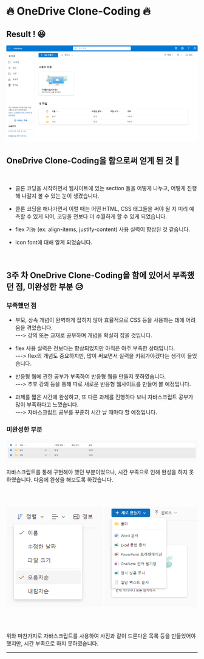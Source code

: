 # 🔥 OneDrive Clone-Coding 🔥



## Result ! 😆
<img src="OneDrive-result.PNG">


## OneDrive Clone-Coding을 함으로써 얻게 된 것 😤

<br>

* 클론 코딩을 시작하면서 웹사이트에 있는 section 들을 어떻게 나누고, 어떻게 진행해 나갈지 볼 수 있는 눈이 생겼습니다.

* 클론 코딩을 해나가면서 이럴 때는 어떤 HTML, CSS 태그들을 써야 될 지 미리 예측할 수 있게 되어, 코딩을 전보다 더 수월하게 할 수 있게 되었습니다.

* flex 기능 (ex: align-items, justify-content) 사용 실력이 향상된 것 같습니다.

* icon font에 대해 알게 되었습니다.

<br> 

## 3주 차 OneDrive Clone-Coding을 함에 있어서 부족했던 점, 미완성한 부분 😥



### 부족했던 점
* 부모, 상속 개념이 완벽하게 잡히지 않아 효율적으로 CSS 등을 사용하는 데에 어려움을 겪었습니다. <br>
---> 강의 또는 교재로 공부하며 개념을 확실히 잡을 것입니다.

* flex 사용 실력은 전보다는 향상되었지만 아직은 아주 부족한 상태입니다. <br>
---> flex의 개념도 중요하지만, 많이 써보면서 실력을 키워가야겠다는 생각이 들었습니다.


* 반응형 웹에 관한 공부가 부족하여 반응형 웹을 만들지 못하였습니다. <br>
---> 추후 강의 등을 통해 따로 새로운 반응형 웹사이트를 만들어 볼 예정입니다.

* 과제를 짧은 시간에 완성하고, 또 다른 과제를 진행하다 보니 자바스크립트 공부가 많이 부족하다고 느꼈습니다. <br>
---> 자바스크립트 공부를 꾸준히 시간 날 때마다 할 예정입니다.

### 미완성한 부분
<img src="OneDrive-img/fault-1.PNG"> 

<br>

자바스크립트를 통해 구현해야 했던 부분이었으나, 시간 부족으로 인해 완성을 하지 못하였습니다. 다음에 완성을 해보도록 하겠습니다.


<br>
<br>

<img src="OneDrive-img/fault-2.PNG"> <img src="OneDrive-img/fault-3.PNG" height="263px">  

<br>
<br>

위와 마찬가지로 자바스크립트를 사용하여 사진과 같이 드론다운 목록 등을 만들었어야 했지만, 시간 부족으로 하지 못하였습니다.

___